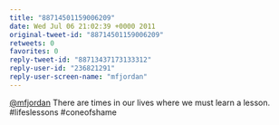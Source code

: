 ```yaml
---
title: "88714501159006209"
date: Wed Jul 06 21:02:39 +0000 2011
original-tweet-id: "88714501159006209"
retweets: 0
favorites: 0
reply-tweet-id: "88713437173133312"
reply-user-id: "236821291"
reply-user-screen-name: "mfjordan"
---
```

<a href="https://twitter.com/mfjordan">@mfjordan</a> There are times in our lives where we must learn a lesson. #lifeslessons #coneofshame

